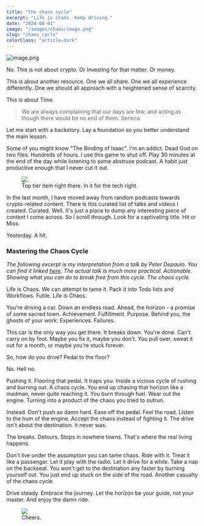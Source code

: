 ```yaml
---
title: "the chaos cycle"
excerpt: "Life is Chaos. Keep driving."
date: "2024-08-01"
image: "/images/chaos/image.png"
slug: "chaos_cycle"
colorClass: "article-dark"
---
```


![image.png](/images/chaos/image.png)

No. This is not about crypto. Or Investing for that matter. Or money.

This is about another resource. One we all share. One we all experience differently. One we should all approach with a heightened sense of scarcity.

<span class="highlight">This is about Time.</span>

> We are always complaining that our days are few, and acting as though there would be no end of them.
> <span class="quote-author">Seneca</span>

Let me start with a backstory. Lay a foundation so you better understand the main lesson.

Some of you might know "The Binding of Isaac". I'm an addict. Dead God on two files. Hundreds of hours. I use this game to shut off. Play 30 minutes at the end of the day while listening to some abstruse podcast. A habit just productive enough that I never cut it out.

<figure>
  <img src="/images/chaos/Isaac.png">
  <figcaption>Top tier item right there. In it for the tech right.</figcaption>
</figure>

In the last month, I have moved away from random podcasts towards crypto-related content. There is this curated list of talks and videos I created. Curated. Well. It's just a place to dump any interesting piece of content I come across. So I scroll through. Look for a captivating title. Hit or Miss.

Yesterday. <span class="highlight">A hit.</span>

### **Mastering the Chaos Cycle**

<span class="comment">_The following excerpt is my interpretation from a talk by Peter Depaulo. You can find it linked <a href="https://portal.kaito.ai/events/ETHDenver2024/youtube-i2U5QTepDwA">here</a>. The actual talk is much more practical. Actionable. Showing what you can do to break free from this cycle. The chaos cycle._</span> 

Life is Chaos. We can attempt to tame it. Pack it into Todo lists and Workflows. Futile. Life is Chaos.

You're driving a car. Down an endless road. Ahead, the horizon - a promise of some sacred town. Achievement. Fulfillment. Purpose. Behind you, the ghosts of your work. Experiences. Failures.

This car is the only way you get there. It breaks down. You're done. Can't carry on by foot. Maybe you fix it, maybe you don't. You pull over, sweat it out for a month, or maybe you're stuck forever.

So, how do you drive? Pedal to the floor?

No. Hell no.

Pushing it. Flooring that pedal. It traps you. Inside a vicious cycle of rushing and burning out. A chaos cycle. You end up chasing that horizon like a madman, never quite reaching it. You burn through fuel. Wear out the engine. Turning into a product of the chaos you tried to outrun.

Instead. Don't push so damn hard. Ease off the pedal. Feel the road. Listen to the hum of the engine. Accept the chaos instead of fighting it. The drive isn't about the destination. It never was.

The breaks. Detours. Stops in nowhere towns. That's where the real living happens.

Don't live under the assumption you can tame chaos. Ride with it. Treat it like a passenger. Let it play with the radio. Let it drive for a while. Take a nap on the backseat. You won't get to the destination any faster by burning yourself out. You just end up stuck on the side of the road. Another casualty of the chaos cycle.

Drive steady. Embrace the journey. Let the horizon be your guide, not your master. And enjoy the damn ride.

<figure>
  <img src="/images/chaos/Pepe.png">
  <figcaption>Cheers.</figcaption>
</figure>
